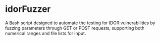 # idorFuzzer
A Bash script designed to automate the testing for IDOR vulnerabilities by fuzzing parameters through GET or POST requests, supporting both numerical ranges and file lists for input.
